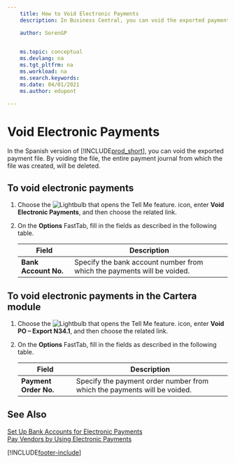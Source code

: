 ```yaml
---
    title: How to Void Electronic Payments
    description: In Business Central, you can void the exported payment file. By voiding the file, the entire payment journal from which the file was created, will be deleted.

    author: SorenGP

    
    ms.topic: conceptual
    ms.devlang: na
    ms.tgt_pltfrm: na
    ms.workload: na
    ms.search.keywords:
    ms.date: 04/01/2021
    ms.author: edupont

---
```

# Void Electronic Payments

In the Spanish version of [!INCLUDE[prod_short](../../includes/prod_short.md)], you can void the exported payment file. By voiding the file, the entire payment journal from which the file was created, will be deleted.  

## To void electronic payments  

1. Choose the ![Lightbulb that opens the Tell Me feature.](../../media/ui-search/search_small.png "Tell me what you want to do") icon, enter **Void Electronic Payments**, and then choose the related link.  
2. On the **Options** FastTab, fill in the fields as described in the following table.  

    |Field|Description|  
    |-----|-----------|  
    |**Bank Account No.**|Specify the bank account number from which the payments will be voided.|  

## To void electronic payments in the Cartera module  

1. Choose the ![Lightbulb that opens the Tell Me feature.](../../media/ui-search/search_small.png "Tell me what you want to do") icon, enter **Void PO – Export N34.1**, and then choose the related link.  
2. On the **Options** FastTab, fill in the fields as described in the following table.  

    |Field|Description|  
    |-----|-----------|  
    |**Payment Order No.**|Specify the payment order number from which the payments will be voided.|  

## See Also

[Set Up Bank Accounts for Electronic Payments](how-to-set-up-bank-accounts-for-electronic-payments.md)  
[Pay Vendors by Using Electronic Payments](how-to-pay-vendors-by-using-electronic-payments.md)  


[!INCLUDE[footer-include](../../includes/footer-banner.md)]